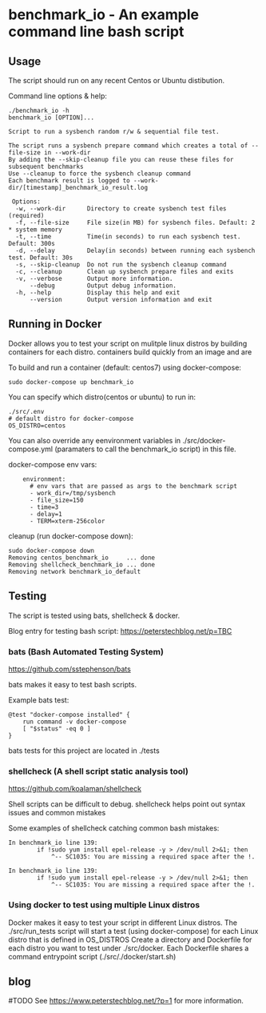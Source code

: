 # benchmark_io - An example command line bash script

## Usage

The script should run on any recent Centos or Ubuntu distibution.

Command line options & help:

```
./benchmark_io -h
benchmark_io [OPTION]... 

Script to run a sysbench random r/w & sequential file test.

The script runs a sysbench prepare command which creates a total of --file-size in --work-dir
By adding the --skip-cleanup file you can reuse these files for subsequent benchmarks
Use --cleanup to force the sysbench cleanup command
Each benchmark result is logged to --work-dir/[timestamp]_benchmark_io_result.log

 Options:
  -w, --work-dir      Directory to create sysbench test files (required)
  -f, --file-size     File size(in MB) for sysbench files. Default: 2 * system memory
  -t, --time          Time(in seconds) to run each sysbench test. Default: 300s
  -d, --delay         Delay(in seconds) between running each sysbench test. Default: 30s
  -s, --skip-cleanup  Do not run the sysbench cleanup command
  -c, --cleanup       Clean up sysbench prepare files and exits
  -v, --verbose       Output more information.
      --debug         Output debug information.
  -h, --help          Display this help and exit
      --version       Output version information and exit
```

## Running in Docker

Docker allows you to test your script on mulitple linux distros by building containers for each distro.  containers build quickly from an image and are


To build and run a container (default: centos7) using docker-compose:
```
sudo docker-compose up benchmark_io
```

You can specify which distro(centos or ubuntu) to run in:
```
./src/.env 
# default distro for docker-compose
OS_DISTRO=centos
```

You can also override any eenvironment variables in ./src/docker-compose.yml (paramaters to call the benchmark_io script) in this file.

docker-compose env vars:
```
    environment:
      # env vars that are passed as args to the benchmark script
      - work_dir=/tmp/sysbench
      - file_size=150
      - time=3
      - delay=1
      - TERM=xterm-256color
```


cleanup (run docker-compose down):
```
sudo docker-compose down
Removing centos_benchmark_io     ... done
Removing shellcheck_benchmark_io ... done
Removing network benchmark_io_default
```

## Testing

The script is tested using bats, shellcheck & docker.

Blog entry for testing bash script: https://peterstechblog.net/p=TBC

### bats (Bash Automated Testing System) 

https://github.com/sstephenson/bats

bats makes it easy to test bash scripts.

Example bats test:
```
@test "docker-compose installed" {
    run command -v docker-compose
    [ "$status" -eq 0 ]
}
```

bats tests for this project are located in ./tests

### shellcheck (A shell script static analysis tool)

https://github.com/koalaman/shellcheck

Shell scripts can be difficult to debug.  shellcheck helps point out syntax issues and common mistakes

Some examples of shellcheck catching common bash mistakes:

```
In benchmark_io line 139:
        if !sudo yum install epel-release -y > /dev/null 2>&1; then
            ^-- SC1035: You are missing a required space after the !.
```

```
In benchmark_io line 139:
        if !sudo yum install epel-release -y > /dev/null 2>&1; then
            ^-- SC1035: You are missing a required space after the !.
```

### Using docker to test using multiple Linux distros

Docker makes it easy to test your script in different Linux distros.  The ./src/run_tests script will start a test (using docker-compose) for each Linux distro that is defined in OS_DISTROS
Create a directory and Dockerfile for each distro you want to test under ./src/docker.  Each Dockerfile shares a command entrypoint script (./src/./docker/start.sh)

## blog

#TODO
See https://www.peterstechblog.net/?p=1 for more information.
